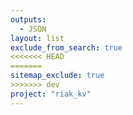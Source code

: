 ```yaml
---
outputs:
  - JSON
layout: list
exclude_from_search: true
<<<<<<< HEAD
=======
sitemap_exclude: true
>>>>>>> dev
project: "riak_kv"
---
```



